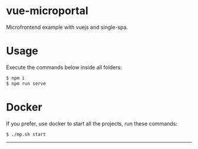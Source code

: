 # vue-microportal
Microfrontend example with vuejs and single-spa.

# Usage

Execute the commands below inside all folders:
```bash
$ npm i
$ npm run serve
```

# Docker

If you prefer, use docker to start all the projects, run these commands:

```bash
$ ./mp.sh start
```

___
